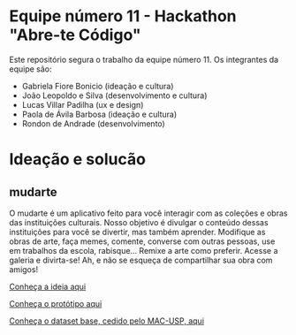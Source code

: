 # Equipe número 11 - Hackathon "Abre-te Código"
Este repositório segura o trabalho da equipe número 11. Os integrantes da equipe são:
- Gabriela Fiore Bonicio (ideação e cultura)
- João Leopoldo e Silva (desenvolvimento e cultura)
- Lucas Villar Padilha (ux e design)
- Paola de Ávila Barbosa (ideação e cultura)
- Rondon de Andrade (desenvolvimento)

# Ideação e solucão
## mudarte
O mudarte é um aplicativo feito para você interagir com as coleções e obras das instituições culturais. Nosso objetivo é divulgar o conteúdo dessas instituições para você se divertir, mas também aprender. Modifique as obras de arte, faça memes, comente, converse com outras pessoas, use em trabalhos da escola, rabisque... Remixe a arte como preferir. Acesse a galeria e divirta-se! Ah, e não se esqueça de compartilhar sua obra com amigos!

[Conheça a ideia aqui](https://www.canva.com/design/DAELhr-Op08/JoWgJnkKwQh92RcuDIQOxQ/view?utm_content=DAELhr-Op08&utm_campaign=designshare&utm_medium=link&utm_source=sharebutton#7)

[Conheça o protótipo aqui](https://www.figma.com/proto/CdZGo7wQPdinr24A0qheTg/Hackathon-Abra-te-c%C3%B3digo?node-id=17%3A1&viewport=397%2C592%2C0.18271805346012115&scaling=scale-down)

[Conheça o dataset base, cedido pelo MAC-USP, aqui](https://github.com/shawee-io/abrete-codigo-datasets/tree/main/Museu%20de%20Arte%20Contempor%C3%A2nea%20da%20Universidade%20de%20S%C3%A3o%20Paulo)
